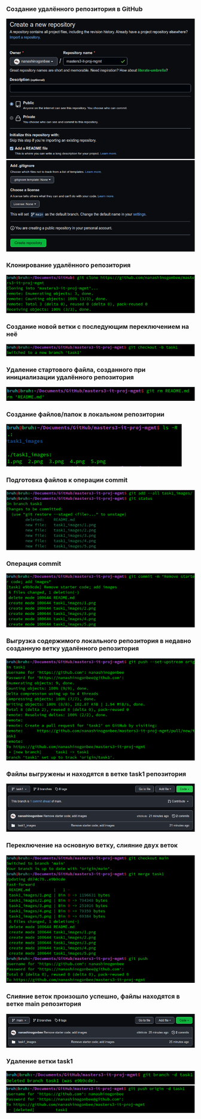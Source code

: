 ### Создание удалённого репозитория в GitHub
![](task1.1_images/1.png "")
![](task1.1_images/2.png "")

### Клонирование удалённого репозитория
![](task1.1_images/3.png "")

### Создание новой ветки с последующим переключением на неё
![](task1.1_images/4.png "")

### Удаление стартового файла, созданного при инициализации удалённого репозитория
![](task1.1_images/5.png "")

### Создание файлов/папок в локальном репозитории
![](task1.1_images/6.png "")

### Подготовка файлов к операции commit
![](task1.1_images/7.png "")

### Операция commit
![](task1.1_images/8.png "")

### Выгрузка содержимого локального репозитория в недавно созданную ветку удалённого репозитория
![](task1.1_images/9.png "")

### Файлы выгружены и находятся в ветке task1 репозитория
![](task1.1_images/10.png "")

### Переключение на основную ветку, слияние двух веток
![](task1.1_images/11.png "")

### Слияние веток произошло успешно, файлы находятся в ветке main репозитория
![](task1.1_images/12.png "")

### Удаление ветки task1
![](task1.1_images/13.png "")
![](task1.1_images/14.png "")
